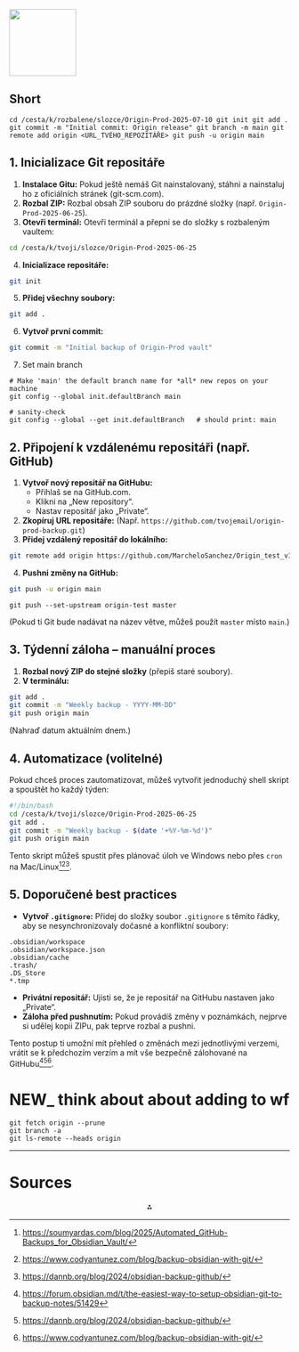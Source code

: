 <img src="https://r2cdn.perplexity.ai/pplx-full-logo-primary-dark%402x.png" class="logo" width="120"/>

## Short 
```
cd /cesta/k/rozbalene/slozce/Origin-Prod-2025-07-10 git init git add . git commit -m "Initial commit: Origin release" git branch -m main git remote add origin <URL_TVÉHO_REPOZITÁŘE> git push -u origin main
```

## **1. Inicializace Git repositáře**

1. **Instalace Gitu:**
Pokud ještě nemáš Git nainstalovaný, stáhni a nainstaluj ho z oficiálních stránek (git-scm.com).
2. **Rozbal ZIP:**
Rozbal obsah ZIP souboru do prázdné složky (např. `Origin-Prod-2025-06-25`).
3. **Otevři terminál:**
Otevři terminál a přepni se do složky s rozbaleným vaultem:

```bash
cd /cesta/k/tvoji/slozce/Origin-Prod-2025-06-25
```

4. **Inicializace repositáře:**

```bash
git init
```

5. **Přidej všechny soubory:**

```bash
git add .
```

6. **Vytvoř první commit:**

```bash
git commit -m "Initial backup of Origin-Prod vault"
```

7. Set main branch
```
# Make 'main' the default branch name for *all* new repos on your machine
git config --global init.defaultBranch main

# sanity-check
git config --global --get init.defaultBranch   # should print: main
```

## **2. Připojení k vzdálenému repositáři (např. GitHub)**

1. **Vytvoř nový repositář na GitHubu:**
    - Přihlaš se na GitHub.com.
    - Klikni na „New repository“.
    - Nastav repositář jako „Private“.
2. **Zkopíruj URL repositáře:**
(Např. `https://github.com/tvojemail/origin-prod-backup.git`)
3. **Přidej vzdálený repositář do lokálního:**

```bash
git remote add origin https://github.com/MarcheloSanchez/Origin_test_v1.2.1
```

4. **Pushni změny na GitHub:**

```bash
git push -u origin main
```

```
git push --set-upstream origin-test master
```

(Pokud ti Git bude nadávat na název větve, můžeš použít `master` místo `main`.)

## **3. Týdenní záloha – manuální proces**

1. **Rozbal nový ZIP do stejné složky** (přepiš staré soubory).
2. **V terminálu:**

```bash
git add .
git commit -m "Weekly backup - YYYY-MM-DD"
git push origin main
```

(Nahraď datum aktuálním dnem.)

## **4. Automatizace (volitelné)**

Pokud chceš proces zautomatizovat, můžeš vytvořit jednoduchý shell skript a spouštět ho každý týden:

```bash
#!/bin/bash
cd /cesta/k/tvoji/slozce/Origin-Prod-2025-06-25
git add .
git commit -m "Weekly backup - $(date '+%Y-%m-%d')"
git push origin main
```

Tento skript můžeš spustit přes plánovač úloh ve Windows nebo přes `cron` na Mac/Linux[^13][^14][^9].

## **5. Doporučené best practices**

- **Vytvoř `.gitignore`:**
Přidej do složky soubor `.gitignore` s těmito řádky, aby se nesynchronizovaly dočasné a konfliktní soubory:

```
.obsidian/workspace
.obsidian/workspace.json
.obsidian/cache
.trash/
.DS_Store
*.tmp
```

- **Privátní repositář:**
Ujisti se, že je repositář na GitHubu nastaven jako „Private“.
- **Záloha před pushnutím:**
Pokud provádíš změny v poznámkách, nejprve si udělej kopii ZIPu, pak teprve rozbal a pushni.

Tento postup ti umožní mít přehled o změnách mezi jednotlivými verzemi, vrátit se k předchozím verzím a mít vše bezpečně zálohované na GitHubu[^7][^9][^14].

# NEW_ think about about adding to wf 

```
git fetch origin --prune
git branch -a
git ls-remote --heads origin
```

---
# Sources
<div style="text-align: center">⁂</div>

[^1]: My-PKM-Metadata.md

[^2]: My-PKM-Workflows-Global-Guidelines.md

[^3]: My-PKM-Queries.md

[^4]: My-PKM-Tags.md

[^5]: My-PKM-Folders.md

[^6]: My-PKM-Tasks.md

[^7]: https://forum.obsidian.md/t/the-easiest-way-to-setup-obsidian-git-to-backup-notes/51429

[^8]: https://www.reddit.com/r/ObsidianMD/comments/103afmo/the_easiest_way_to_setup_obsidian_git_to_backup/

[^9]: https://dannb.org/blog/2024/obsidian-backup-github/

[^10]: https://dev.to/padiazg/how-to-sync-your-obsidian-vault-using-github-a-complete-guide-2l08

[^11]: https://readmedium.com/how-to-effortlessly-backup-your-obsidian-vault-with-git-plugin-and-github-65e45edbba20

[^12]: https://www.youtube.com/watch?v=uBRRVmQRe2s

[^13]: https://soumyardas.com/blog/2025/Automated_GitHub-Backups_for_Obsidian_Vault/

[^14]: https://www.codyantunez.com/blog/backup-obsidian-with-git/

[^15]: https://github.com/denolehov/obsidian-git/issues/68

[^16]: https://www.youtube.com/watch?v=sL-GUmdQ-nk

[^17]: https://www.dsebastien.net/how-i-synchronize-and-backup-my-obsidian-notes/

[^18]: https://github.com/Vinzent03/obsidian-git

[^19]: https://www.youtube.com/watch?v=ehjZUeTM7iE


